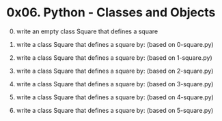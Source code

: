 # 0x06. Python - Classes and Objects

0. write an empty class Square that defines a square

1. write a class Square that defines a square by: (based on 0-square.py)

2. write a class Square that defines a square by: (based on 1-square.py)

3. write a class Square that defines a square by: (based on 2-square.py)

4. write a class Square that defines a square by: (based on 3-square.py)

5. write a class Square that defines a square by: (based on 4-square.py)

6. write a class Square that defines a square by: (based on 5-square.py)